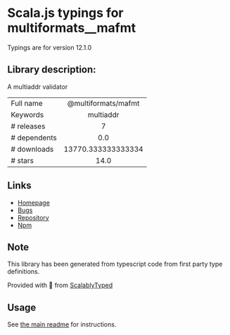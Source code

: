 
# Scala.js typings for multiformats__mafmt

Typings are for version 12.1.0

## Library description:
A multiaddr validator

|                    |                 |
| ------------------ | :-------------: |
| Full name          | @multiformats/mafmt |
| Keywords           | multiaddr |
| # releases         | 7 |
| # dependents       | 0.0 |
| # downloads        | 13770.333333333334 |
| # stars            | 14.0 |

## Links
- [Homepage](https://github.com/multiformats/js-mafmt#readme)
- [Bugs](https://github.com/multiformats/js-mafmt/issues)
- [Repository](https://github.com/multiformats/js-mafmt)
- [Npm](https://www.npmjs.com/package/%40multiformats%2Fmafmt)
    


## Note
This library has been generated from typescript code from first party type definitions.

Provided with :purple_heart: from [ScalablyTyped](https://github.com/oyvindberg/ScalablyTyped)

## Usage
See [the main readme](../../readme.md) for instructions.


